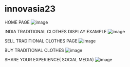 # innovasia23

HOME PAGE
![image](https://github.com/spoorthy3001/innovasia23/assets/98471578/ed4c8ee1-db4b-4d51-becb-29971ade7756)

INDIA TRADITIONAL CLOTHES DISPLAY EXAMPLE
![image](https://github.com/spoorthy3001/innovasia23/assets/98471578/3119b467-738b-4850-80cc-c9dcd58b41be)

SELL TRADITIONAL CLOTHES PAGE
![image](https://github.com/spoorthy3001/innovasia23/assets/98471578/f7f6d15f-4f16-42ce-ab1a-6c40f6ccdf61)

BUY TRADITIONAL CLOTHES
![image](https://github.com/spoorthy3001/innovasia23/assets/98471578/26703ac3-6329-447c-bdb3-b9e8f8d48db4)

SHARE YOUR EXPERIENCE( SOCIAL MEDIA)
![image](https://github.com/spoorthy3001/innovasia23/assets/98471578/0a9a83d9-1425-4baa-82da-75369b5c077b)
